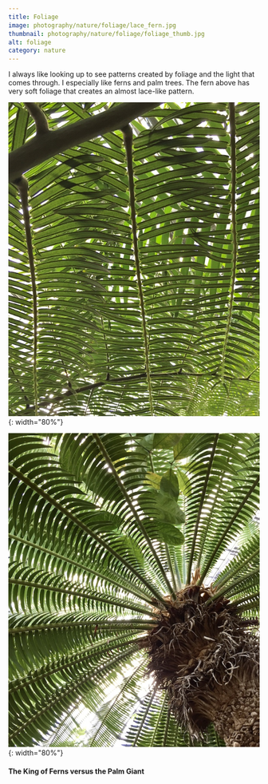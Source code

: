 ```yaml
---
title: Foliage
image: photography/nature/foliage/lace_fern.jpg
thumbnail: photography/nature/foliage/foliage_thumb.jpg
alt: foliage
category: nature
---
```


I always like looking up to see patterns created by foliage and the light that comes through. I especially like ferns and palm trees. The fern above has very soft foliage that creates an almost lace-like pattern.

![king fern](./assets/img/photography/nature/foliage/king_fern.jpg){: width="80%"}

![giant dioon](./assets/img/photography/nature/foliage/giant_palm.jpg){: width="80%"}

#### The King of Ferns versus the Palm Giant
